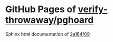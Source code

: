 GitHub Pages of [verify-throwaway/pghoard](https://github.com/verify-throwaway/pghoard.git)
===
Sphinx html documentation of [2a184f09](https://github.com/verify-throwaway/pghoard/tree/2a184f09c5e3291bac08aeefb7a847c2f677c524)
